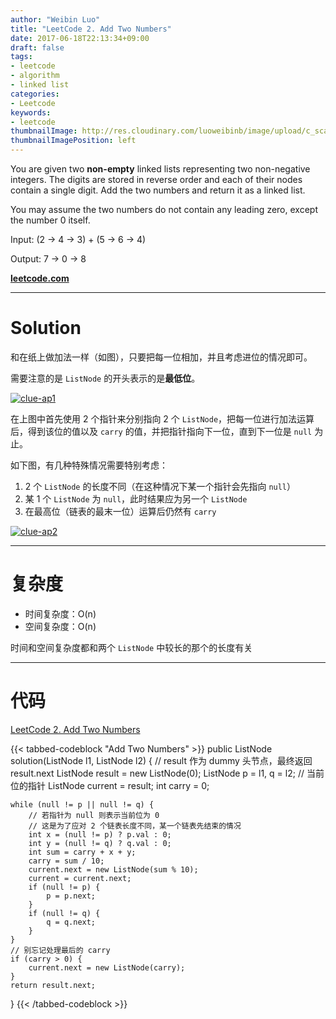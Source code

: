 ```yaml
---
author: "Weibin Luo"
title: "LeetCode 2. Add Two Numbers"
date: 2017-06-18T22:13:34+09:00
draft: false
tags:
- leetcode
- algorithm
- linked list
categories:
- Leetcode
keywords:
- leetcode
thumbnailImage: http://res.cloudinary.com/luoweibinb/image/upload/c_scale,w_150/v1521594161/hugo/leetcode/LeetCode_logo.png
thumbnailImagePosition: left
---
```


You are given two **non-empty** linked lists representing two non-negative integers. The digits are stored in reverse order and each of their nodes contain a single digit. Add the two numbers and return it as a linked list.
<!--more-->

You may assume the two numbers do not contain any leading zero, except the number 0 itself.

Input: (2 -> 4 -> 3) + (5 -> 6 -> 4)

Output: 7 -> 0 -> 8

**[leetcode.com][question-link]**

---

# Solution

和在纸上做加法一样（如图），只要把每一位相加，并且考虑进位的情况即可。

需要注意的是 `ListNode` 的开头表示的是**最低位**。

[![clue-ap1][clue-ap1]][clue-ap1]

在上图中首先使用 2 个指针来分别指向 2 个 `ListNode`，把每一位进行加法运算后，得到该位的值以及 `carry` 的值，并把指针指向下一位，直到下一位是 `null` 为止。

如下图，有几种特殊情况需要特别考虑：

1. 2 个 `ListNode` 的长度不同（在这种情况下某一个指针会先指向 `null`）
2. 某 1 个 `ListNode` 为 `null`，此时结果应为另一个 `ListNode`
3. 在最高位（链表的最末一位）运算后仍然有 `carry`

[![clue-ap2][clue-ap2]][clue-ap2]

---

# 复杂度

* 时间复杂度：O(n)
* 空间复杂度：O(n)

时间和空间复杂度都和两个 `ListNode` 中较长的那个的长度有关

---

# 代码

[LeetCode 2. Add Two Numbers][solution]

{{< tabbed-codeblock "Add Two Numbers" >}}
    <!-- tab java -->
public ListNode solution(ListNode l1, ListNode l2) {
    // result 作为 dummy 头节点，最终返回 result.next
    ListNode result = new ListNode(0);
    ListNode p = l1, q = l2;
    // 当前位的指针
    ListNode current = result;
    int carry = 0;

    while (null != p || null != q) {
        // 若指针为 null 则表示当前位为 0
        // 这是为了应对 2 个链表长度不同，某一个链表先结束的情况
        int x = (null != p) ? p.val : 0;
        int y = (null != q) ? q.val : 0;
        int sum = carry + x + y;
        carry = sum / 10;
        current.next = new ListNode(sum % 10);
        current = current.next;
        if (null != p) {
            p = p.next;
        }
        if (null != q) {
            q = q.next;
        }
    }
    // 别忘记处理最后的 carry
    if (carry > 0) {
        current.next = new ListNode(carry);
    }
    return result.next;
}
    <!-- endtab -->
{{< /tabbed-codeblock >}}


[question-link]:https://leetcode.com/problems/add-two-numbers/#/description
[clue-ap1]:http://res.cloudinary.com/luoweibinb/image/upload/v1521467842/hugo/leetcode/2-add-two-numbers.png
[clue-ap2]:https://res.cloudinary.com/luoweibinb/image/upload/v1521467145/hugo/leetcode/2-add-two-numbers-2.png
[solution]:https://github.com/Amabel/leetcode/blob/master/002.%20Add%20Two%20Numbers/src/solutions/AddTwoNumbers.java
